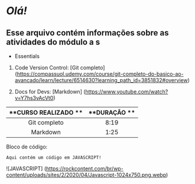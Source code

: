 # _**Olá!**_ 

## Esse arquivo contém informações sobre as atividades do módulo a s

* Essentials
1. Code Version Control: [Git completo] (https://compassuol.udemy.com/course/git-completo-do-basico-ao-avancado/learn/lecture/6514630?learning_path_id=3851832#overview)

1. Docs for Devs: [Markdown] (https://www.youtube.com/watch?v=Y7hs3vAcVt0)

**CURSO REALIZADO **        |   **DURAÇÃO ** |
:--------------------------:|:---------------------:
        Git completo        |      8:19     |
    Markdown                |      1:25     |



Bloco de código:

`Aqui contém um código em JAVASCRIPT!`

![JAVASCRIPT] (https://rockcontent.com/br/wp-content/uploads/sites/2/2020/04/Javascript-1024x750.png.webp)